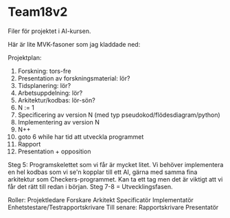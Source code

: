 Team18v2
========

Filer för projektet i AI-kursen.

Här är lite MVK-fasoner som jag kladdade ned:

Projektplan:

1. Forskning: tors-fre
2. Presentation av forskningsmaterial: lör?
3. Tidsplanering: lör?
4. Arbetsuppdelning: lör?
5. Arkitektur/kodbas: lör-sön?
6. N := 1
7. Specificering av version N (med typ pseudokod/flödesdiagram/python)
8. Implementering av version N
9. N++
10. goto 6 while har tid att utveckla programmet
11. Rapport
12. Presentation + opposition

Steg 5: Programskelettet som vi får är mycket litet. Vi behöver implementera en hel kodbas som vi se'n kopplar till ett AI, gärna med samma fina arkitektur som Checkers-programmet. Kan ta ett tag men det är viktigt att vi får det rätt till redan i början.
Steg 7-8 = Utvecklingsfasen.

Roller:
Projektledare
Forskare
Arkitekt
Specificatör
Implementatör
Enhetstestare/Testrapportskrivare
Till senare:
Rapportskrivare
Presentatör
